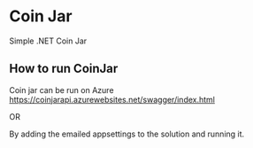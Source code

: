 # Coin Jar
Simple .NET Coin Jar

## How to run CoinJar

Coin jar can be run on Azure
https://coinjarapi.azurewebsites.net/swagger/index.html

OR

By adding the emailed appsettings to the solution and running it.
